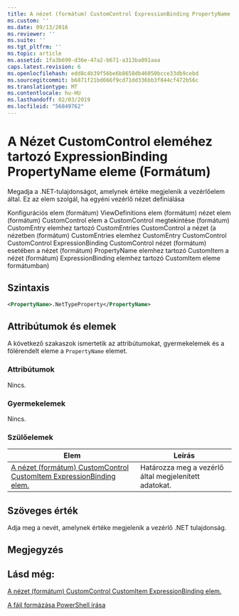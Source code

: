 ```yaml
---
title: A nézet (formátum) CustomControl ExpressionBinding PropertyName eleme |} A Microsoft Docs
ms.custom: ''
ms.date: 09/13/2016
ms.reviewer: ''
ms.suite: ''
ms.tgt_pltfrm: ''
ms.topic: article
ms.assetid: 1fa3b699-d36e-47a2-b671-a313ba091aaa
caps.latest.revision: 6
ms.openlocfilehash: edd8c4b39f56be6b8658db46050bcce33db9cebd
ms.sourcegitcommit: b6871f21bd666f9cd71dd336bb3f844cf472b56c
ms.translationtype: MT
ms.contentlocale: hu-HU
ms.lasthandoff: 02/03/2019
ms.locfileid: "56849762"
---
```

# <a name="propertyname-element-for-expressionbinding-for-customcontrol-for-view-format"></a>A Nézet CustomControl eleméhez tartozó ExpressionBinding PropertyName eleme (Formátum)

Megadja a .NET-tulajdonságot, amelynek értéke megjelenik a vezérlőelem által. Ez az elem szolgál, ha egyéni vezérlő nézet definiálása

Konfigurációs elem (formátum) ViewDefinitions elem (formátum) nézet elem (formátum) CustomControl elem a CustomControl megtekintése (formátum) CustomEntry elemhez tartozó CustomEntries CustomControl a nézet (a nézetben (formátum) CustomEntries elemhez CustomEntry CustomControl CustomControl ExpressionBinding CustomControl nézet (formátum) esetében a nézet (formátum) PropertyName elemhez tartozó CustomItem a nézet (formátum) ExpressionBinding elemhez tartozó CustomItem eleme formátumban)

## <a name="syntax"></a>Szintaxis

```xml
<PropertyName>.NetTypeProperty</PropertyName>
```

## <a name="attributes-and-elements"></a>Attribútumok és elemek

A következő szakaszok ismertetik az attribútumokat, gyermekelemek és a fölérendelt eleme a `PropertyName` elemet.

### <a name="attributes"></a>Attribútumok

Nincs.

### <a name="child-elements"></a>Gyermekelemek

Nincs.

### <a name="parent-elements"></a>Szülőelemek

|Elem|Leírás|
|-------------|-----------------|
|[A nézet (formátum) CustomControl CustomItem ExpressionBinding elem.](./expressionbinding-element-for-customitem-for-customcontrol-for-view-format.md)|Határozza meg a vezérlő által megjelenített adatokat.|

## <a name="text-value"></a>Szöveges érték

Adja meg a nevét, amelynek értéke megjelenik a vezérlő .NET tulajdonság.

## <a name="remarks"></a>Megjegyzés

## <a name="see-also"></a>Lásd még:

[A nézet (formátum) CustomControl CustomItem ExpressionBinding elem.](./expressionbinding-element-for-customitem-for-customcontrol-for-view-format.md)

[A fájl formázása PowerShell írása](./writing-a-powershell-formatting-file.md)
